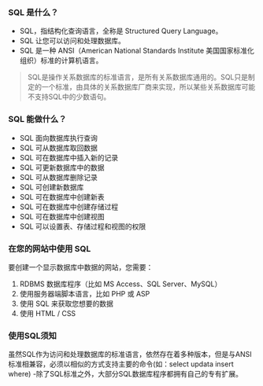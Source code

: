 ### SQL 是什么？
 - SQL，指结构化查询语言，全称是 Structured Query Language。
 - SQL 让您可以访问和处理数据库。
- SQL 是一种 ANSI（American National Standards Institute 美国国家标准化组织）标准的计算机语言。

> SQL是操作关系数据库的标准语言，是所有关系数据库通用的。SQL只是制定的一个标准，由具体的关系数据库厂商来实现，所以某些关系数据库可能不支持SQL中的少数语句。
### SQL 能做什么？
- SQL 面向数据库执行查询
- SQL 可从数据库取回数据
- SQL 可在数据库中插入新的记录
- SQL 可更新数据库中的数据
- SQL 可从数据库删除记录
- SQL 可创建新数据库
- SQL 可在数据库中创建新表
- SQL 可在数据库中创建存储过程
- SQL 可在数据库中创建视图
- SQL 可以设置表、存储过程和视图的权限


### 在您的网站中使用 SQL
要创建一个显示数据库中数据的网站，您需要：
1. RDBMS 数据库程序（比如 MS Access、SQL Server、MySQL）
2. 使用服务器端脚本语言，比如 PHP 或 ASP
3. 使用 SQL 来获取您想要的数据
4. 使用 HTML / CSS


### 使用SQL须知
虽然SQL作为访问和处理数据库的标准语言，依然存在着多种版本，但是与ANSI标准相兼容，必须以相似的方式支持主要的命令(如：select updata insert where)
-除了SQL标准之外，大部分SQL数据库程序都拥有自己的专有扩展。
